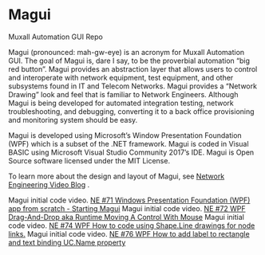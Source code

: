 # Magui
Muxall Automation GUI Repo

Magui (pronounced: mah-gw-eye) is an acronym for Muxall Automation GUI.  The goal of Magui is, dare I say, to be the proverbial automation “big red button”.  Magui provides an abstraction layer that allows users to control and interoperate with network equipment, test equipment, and other subsystems found in IT and Telecom Networks.  Magui provides a “Network Drawing” look and feel that is familiar to Network Engineers.  Although Magui is being developed for automated integration testing, network troubleshooting, and debugging, converting it to a back office provisioning and monitoring system should be easy.

Magui is developed using Microsoft’s Window Presentation Foundation (WPF) which is a subset of the .NET framework.  Magui is coded in Visual BASIC using Microsoft Visual Studio Community 2017’s IDE.  Magui is Open Source software licensed under the MIT License.

To learn more about the design and layout of Magui, see <a href="https://www.youtube.com/c/NetworkEngineeringVideoBlog">Network Engineering Video Blog</a> .

Magui initial code video. <a href="https://youtu.be/H5nAhSlopvg">NE #71 Windows Presentation Foundation (WPF) app from scratch - Starting Magui</a>
Magui initial code video. <a href="https://youtu.be/H5nAhSlopvg">NE #72 WPF Drag-And-Drop aka Runtime Moving A Control With Mouse</a>
Magui initial code video. <a href="https://youtu.be/TttQkCQ_8ms">NE #74 WPF How to code using Shape.Line drawings for node links.</a>
Magui initial code video. <a href="https://youtu.be/KneRGrq2OrU">NE #76 WPF How to add label to rectangle and text binding UC.Name property</a>
